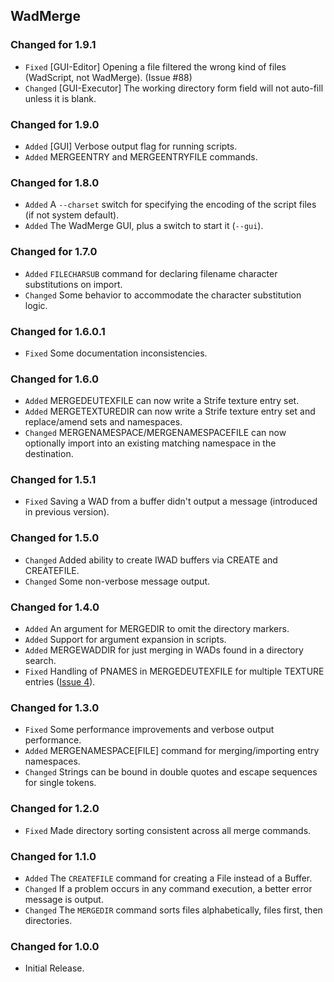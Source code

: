 WadMerge
--------

### Changed for 1.9.1

* `Fixed` [GUI-Editor] Opening a file filtered the wrong kind of files (WadScript, not WadMerge). (Issue #88)
* `Changed` [GUI-Executor] The working directory form field will not auto-fill unless it is blank.


### Changed for 1.9.0

* `Added` [GUI] Verbose output flag for running scripts.
* `Added` MERGEENTRY and MERGEENTRYFILE commands.


### Changed for 1.8.0

* `Added` A `--charset` switch for specifying the encoding of the script files (if not system default).
* `Added` The WadMerge GUI, plus a switch to start it (`--gui`).


### Changed for 1.7.0

* `Added` `FILECHARSUB` command for declaring filename character substitutions on import.
* `Changed` Some behavior to accommodate the character substitution logic.


### Changed for 1.6.0.1

* `Fixed` Some documentation inconsistencies.


### Changed for 1.6.0

* `Added` MERGEDEUTEXFILE can now write a Strife texture entry set.
* `Added` MERGETEXTUREDIR can now write a Strife texture entry set and replace/amend sets and namespaces.
* `Changed` MERGENAMESPACE/MERGENAMESPACEFILE can now optionally import into an existing matching namespace in the destination.


### Changed for 1.5.1

* `Fixed` Saving a WAD from a buffer didn't output a message (introduced in previous version).


### Changed for 1.5.0

* `Changed` Added ability to create IWAD buffers via CREATE and CREATEFILE.
* `Changed` Some non-verbose message output.


### Changed for 1.4.0

* `Added` An argument for MERGEDIR to omit the directory markers.
* `Added` Support for argument expansion in scripts.
* `Added` MERGEWADDIR for just merging in WADs found in a directory search.
* `Fixed` Handling of PNAMES in MERGEDEUTEXFILE for multiple TEXTURE entries 
  ([Issue 4](https://github.com/MTrop/DoomTools/issues/4)).


### Changed for 1.3.0

* `Fixed` Some performance improvements and verbose output performance.
* `Added` MERGENAMESPACE[FILE] command for merging/importing entry namespaces.
* `Changed` Strings can be bound in double quotes and escape sequences for single tokens.


### Changed for 1.2.0

* `Fixed` Made directory sorting consistent across all merge commands.


### Changed for 1.1.0

* `Added` The `CREATEFILE` command for creating a File instead of a Buffer.
* `Changed` If a problem occurs in any command execution, a better error message is output.
* `Changed` The `MERGEDIR` command sorts files alphabetically, files first, then directories.


### Changed for 1.0.0

* Initial Release.

